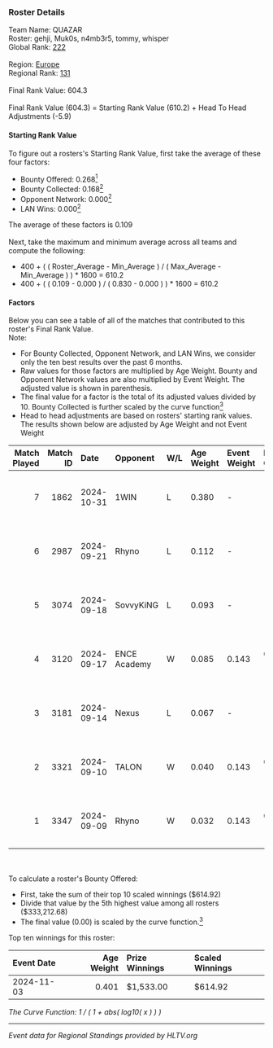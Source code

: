 ### Roster Details<br />
Team Name: QUAZAR<br />
Roster: gehji, Muk0s, n4mb3r5, tommy, whisper<br />
Global Rank: [222](../../standings_global_2025_03_03.md)<br />
<br />
Region: [Europe]( ../../standings_europe_2025_03_03.md)<br />
Regional Rank: [131]( ../../standings_europe_2025_03_03.md)<br />
<br />
Final Rank Value:  604.3<br />
<br />
Final Rank Value (604.3) = Starting Rank Value (610.2) + Head To Head Adjustments (-5.9)<br />

#### Starting Rank Value<br />
To figure out a rosters's Starting Rank Value, first take the average of these four factors:<br />
- Bounty Offered: 0.268[<sup>1</sup>](#table2)
- Bounty Collected: 0.168[<sup>2</sup>](#table1)
- Opponent Network: 0.000[<sup>2</sup>](#table1)
- LAN Wins: 0.000[<sup>2</sup>](#table1)

The average of these factors is 0.109<br />
<br />
Next, take the maximum and minimum average across all teams and compute the following:<br />
- 400 + ( ( Roster_Average - Min_Average ) / ( Max_Average - Min_Average ) ) * 1600 = 610.2
- 400 + ( ( 0.109 - 0.000 ) / ( 0.830 - 0.000 ) ) * 1600 = 610.2


#### Factors<br />
Below you can see a table of all of the matches that contributed to this roster's Final Rank Value.<br />
Note:<br />

- For Bounty Collected, Opponent Network, and LAN Wins, we consider only the ten best results over the past 6 months.
- Raw values for those factors are multiplied by Age Weight. Bounty and Opponent Network values are also multiplied by Event Weight. The adjusted value is shown in parenthesis.
- The final value for a factor is the total of its adjusted values divided by 10. Bounty Collected is further scaled by the curve function[<sup>3</sup>](#curveFunction)
- Head to head adjustments are based on rosters' starting rank values. The results shown below are adjusted by Age Weight and not Event Weight
<span id="table1"></span><br />


| Match Played | Match ID | Date       | Opponent     | W/L | Age Weight | Event Weight | Bounty Collected | Opponent Network | LAN Wins  | H2H Adj. | Roster                                |
| -: | -: | :- | :- | :- | :- | :- | :- | :- | :- | -: | :- |
|            7 |     1862 | 2024-10-31 | 1WIN         | L   | 0.380      | -            | -                | -                | -         |    -5.34 | gehji, Muk0s, n4mb3r5, tommy, whisper |
|            6 |     2987 | 2024-09-21 | Rhyno        | L   | 0.112      | -            | -                | -                | -         |    -1.49 | gehji, Muk0s, n4mb3r5, tommy, whisper |
|            5 |     3074 | 2024-09-18 | SovvyKiNG    | L   | 0.093      | -            | -                | -                | -         |    -1.89 | gehji, Muk0s, n4mb3r5, tommy, whisper |
|            4 |     3120 | 2024-09-17 | ENCE Academy | W   | 0.085      | 0.143        | 0.008 (0.000)    | 0.249 (0.003)    | 0 (0.000) |     1.86 | gehji, Muk0s, n4mb3r5, tommy, whisper |
|            3 |     3181 | 2024-09-14 | Nexus        | L   | 0.067      | -            | -                | -                | -         |    -0.10 | gehji, Muk0s, n4mb3r5, tommy, whisper |
|            2 |     3321 | 2024-09-10 | TALON        | W   | 0.040      | 0.143        | 0.000 (0.000)    | 0.152 (0.001)    | 0 (0.000) |     0.51 | gehji, Muk0s, n4mb3r5, tommy, whisper |
|            1 |     3347 | 2024-09-09 | Rhyno        | W   | 0.032      | 0.143        | 0.002 (0.000)    | 0.064 (0.000)    | 0 (0.000) |     0.59 | gehji, Muk0s, n4mb3r5, tommy, whisper |

<br />
<span id="table2"></span><br />
To calculate a roster's Bounty Offered:<br />

- First, take the sum of their top 10 scaled winnings ($614.92)
- Divide that value by the 5th highest value among all rosters ($333,212.68)
- The final value (0.00) is scaled by the curve function.[<sup>3</sup>](#curveFunction)

Top ten winnings for this roster:<br />

| Event Date | Age Weight | Prize Winnings | Scaled Winnings |
| :- | -: | :- | :- |
| 2024-11-03 |      0.401 | $1,533.00      | $614.92         |


<span id="curveFunction"></span>_The Curve Function: 1 / ( 1 + abs( log10( x ) ) )_<br />

---
_Event data for Regional Standings provided by HLTV.org_<br />
